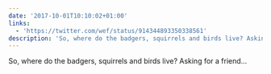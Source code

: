 ```yaml
---
date: '2017-10-01T10:10:02+01:00'
links:
  - 'https://twitter.com/wef/status/914344893350338561'
description: 'So, where do the badgers, squirrels and birds live? Asking for a friend... '
---
```

So, where do the badgers, squirrels and birds live? Asking for a friend... 
